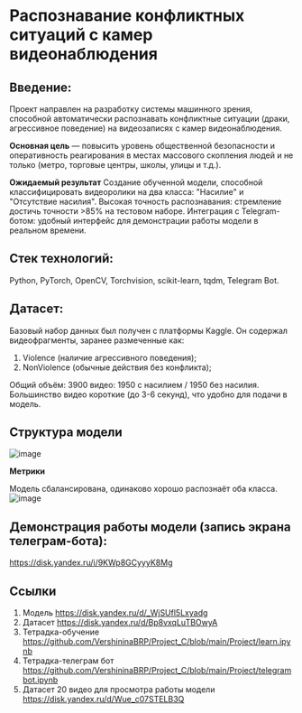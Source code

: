 # Распознавание конфликтных ситуаций с камер видеонаблюдения

## Введение:
Проект направлен на разработку системы машинного зрения, способной автоматически распознавать конфликтные ситуации (драки, агрессивное поведение) на видеозаписях с камер видеонаблюдения. 

**Основная цель** — повысить уровень общественной безопасности и оперативность реагирования в местах массового скопления людей и не только (метро, торговые центры, школы, улицы и т.д.).

**Ожидаемый результат**
Создание обученной модели, способной классифицировать видеоролики на два класса: "Насилие" и "Отсутствие насилия". Высокая точность распознавания: стремление достичь точности >85% на тестовом наборе.
Интеграция с Telegram-ботом: удобный интерфейс для демонстрации работы модели в реальном времени.
## Стек технологий:
Python, PyTorch, OpenCV, Torchvision, scikit-learn, tqdm, Telegram Bot.
## Датасет:
Базовый набор данных был получен с платформы Kaggle. Он содержал видеофрагменты, заранее размеченные как:
1. Violence (наличие агрессивного поведения);
2. NonViolence (обычные действия без конфликта);
   
Общий объём: 3900 видео: 1950 с насилием / 1950 без насилия.
Большинство видео короткие (до 3-6 секунд), что удобно для подачи в модель.

## Структура модели
![image](https://github.com/user-attachments/assets/58b8d111-e7e0-48c5-be89-081fa3f61d93)

**Метрики**

Модель сбалансирована, одинаково хорошо распознаёт оба класса.
![image](https://github.com/user-attachments/assets/ecb91ae3-d37f-427d-bb67-e343d099014e)

## Демонстрация работы модели (запись экрана телеграм-бота):
https://disk.yandex.ru/i/9KWp8GCyyyK8Mg
## Ссылки
1. Модель
   https://disk.yandex.ru/d/_WjSUfl5Lxyadg
2. Датасет
   https://disk.yandex.ru/d/Bp8vxqLuTBOwyA
3. Тетрадка-обучение
   https://github.com/VershininaBRP/Project_C/blob/main/Project/learn.ipynb
4. Тетрадка-телеграм бот
   https://github.com/VershininaBRP/Project_C/blob/main/Project/telegrambot.ipynb
5. Датасет 20 видео для просмотра работы модели
   https://disk.yandex.ru/d/Wue_c07STELB3Q

